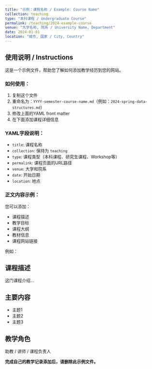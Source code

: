 ```yaml
---
title: "示例：课程名称 / Example: Course Name"
collection: teaching
type: "本科课程 / Undergraduate Course"
permalink: /teaching/2024-example-course
venue: "大学名称, 院系 / University Name, Department"
date: 2024-01-01
location: "城市, 国家 / City, Country"
---
```


## 使用说明 / Instructions

这是一个示例文件，帮助您了解如何添加教学经历到您的网站。

### 如何使用：

1. 复制这个文件
2. 重命名为：`YYYY-semester-course-name.md`（例如：`2024-spring-data-structures.md`）
3. 修改上面的YAML front matter
4. 在下面添加课程详细信息

### YAML字段说明：

- `title`: 课程名称
- `collection`: 保持为 `teaching`
- `type`: 课程类型（本科课程、研究生课程、Workshop等）
- `permalink`: 课程页面的URL路径
- `venue`: 大学和院系
- `date`: 开始日期
- `location`: 地点

### 正文内容示例：

您可以添加：
- 课程描述
- 教学目标
- 课程大纲
- 教材信息
- 课程网站链接

例如：

## 课程描述
这门课程介绍...

## 主要内容
- 主题1
- 主题2
- 主题3

## 教学角色
助教 / 讲师 / 课程负责人

**完成自己的教学记录添加后，请删除此示例文件。**

